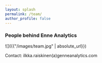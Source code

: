 ```yaml
---
layout: splash
permalink: /team/
author_profile: false
---
```

### People behind Enne Analytics
![]({{"/images/team.jpg" | absolute_url}})


Contact: ilkka.raiskinen(a)genneanalytics.com